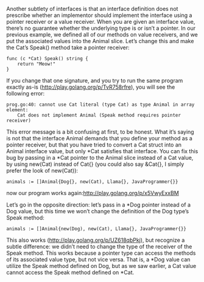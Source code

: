 Another subtlety of interfaces is that an interface definition does not prescribe whether an implementor should implement the interface using a pointer receiver or a value receiver. When you are given an interface value, there’s no guarantee whether the underlying type is or isn’t a pointer. In our previous example, we defined all of our methods on value receivers, and we put the associated values into the Animal slice. Let’s change this and make the Cat’s Speak() method take a pointer receiver:
```
func (c *Cat) Speak() string {
    return "Meow!"
}
```
If you change that one signature, and you try to run the same program exactly as-is (http://play.golang.org/p/TvR758rfre), you will see the following error:
```
prog.go:40: cannot use Cat literal (type Cat) as type Animal in array element:
    Cat does not implement Animal (Speak method requires pointer receiver)
```
This error message is a bit confusing at first, to be honest. What it’s saying is not that the interface Animal demands that you define your method as a pointer receiver, but that you have tried to convert a Cat struct into an Animal interface value, but only *Cat satisfies that interface. You can fix this bug by passing in a *Cat pointer to the Animal slice instead of a Cat value, by using new(Cat) instead of Cat{} (you could also say &Cat{}, I simply prefer the look of new(Cat)):
```
animals := []Animal{Dog{}, new(Cat), Llama{}, JavaProgrammer{}}
```
now our program works again:http://play.golang.org/p/x5VwyExxBM

Let’s go in the opposite direction: let’s pass in a *Dog pointer instead of a Dog value, but this time we won’t change the definition of the Dog type’s Speak method:
```
animals := []Animal{new(Dog), new(Cat), Llama{}, JavaProgrammer{}}
````
This also works (http://play.golang.org/p/UZ618qbPkj), but recognize a subtle difference:  we didn’t need to change the type of the receiver of the Speak method. This works because a pointer type can access the methods of its associated value type, but not vice versa. That is, a *Dog value can utilize the Speak method defined on Dog, but as we saw earlier, a Cat value cannot access the Speak method defined on *Cat.
